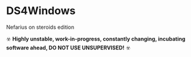 # DS4Windows

Nefarius on steroids edition

☣️ **Highly unstable, work-in-progress, constantly changing, incubating software ahead, DO NOT USE UNSUPERVISED!** ☣️
